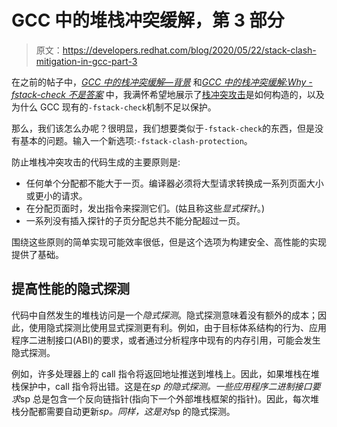 # GCC 中的堆栈冲突缓解，第 3 部分

> 原文：<https://developers.redhat.com/blog/2020/05/22/stack-clash-mitigation-in-gcc-part-3>

在之前的帖子中，[*GCC 中的栈冲突缓解—背景*](https://developers.redhat.com/blog/2017/09/25/stack-clash-mitigation-gcc-background/) 和[*GCC 中的栈冲突缓解:Why -fstack-check 不是答案*](https://developers.redhat.com/blog/2019/04/30/stack-clash-mitigation-in-gcc-why-fstack-check-is-not-the-answer/) 中，我满怀希望地展示了[栈冲突攻击](https://www.qualys.com/2017/06/19/stack-clash/stack-clash.txt)是如何构造的，以及为什么 GCC 现有的`-fstack-check`机制不足以保护。

那么，我们该怎么办呢？很明显，我们想要类似于`-fstack-check`的东西，但是没有基本的问题。输入一个新选项:`-fstack-clash-protection`。

防止堆栈冲突攻击的代码生成的主要原则是:

*   任何单个分配都不能大于一页。编译器必须将大型请求转换成一系列页面大小或更小的请求。
*   在分配页面时，发出指令来探测它们。(姑且称这些*显式探针*。)
*   一系列没有插入探针的子页分配总共不能分配超过一页。

围绕这些原则的简单实现可能效率很低，但是这个选项为构建安全、高性能的实现提供了基础。

## 提高性能的隐式探测

代码中自然发生的堆栈访问是一个*隐式探测*。隐式探测意味着没有额外的成本；因此，使用隐式探测比使用显式探测更有利。例如，由于目标体系结构的行为、应用程序二进制接口(ABI)的要求，或者通过分析程序中现有的内存引用，可能会发生隐式探测。

例如，许多处理器上的 call 指令将返回地址推送到堆栈上。因此，如果堆栈在堆栈保护中，call 指令将出错。这是在*sp 的隐式探测。一些应用程序二进制接口要求*sp 总是包含一个反向链指针(指向下一个外部堆栈框架的指针)。因此，每次堆栈分配都需要自动更新*sp。同样，这是对*sp 的隐式探测。

我们还可以分析生成的代码。例如，在一个目标上，调用者为被调用者分配空间来保存寄存器。因此，在被调用者中，寄存器 save to *(sp + 48)是在*(sp + 48)的隐式探测。在其他目标上，被调用者经常在函数入口将寄存器对推到堆栈上。这些推送是*sp 的隐式探测。

事实证明，利用上面提到的隐式探测可以显著减少显式探测的数量。如果我们将 glibc 作为 x86 和 PPC 上的一个例子，我们会发现 glibc 中只有不到 2%的函数需要在它们的序言中进行显式探测。例如，如果一个函数在这些体系结构上分配的堆栈空间少于一页，那么就不需要显式探测。

## 当前状态

从 RHEL 7.5 开始，Red Hat 的工程师为所有[Red Hat Enterprise Linux](https://www.redhat.com/en/technologies/linux-platforms/enterprise-linux)(RHEL)目标实现了`-fstack-clash-protection`。RHEL 7.5 只为 glibc 启用了`-fstack-clash-protection`。从 [RHEL 8](https://developers.redhat.com/rhel8/) 开始，整个发行版用`-fstack-clash-protection`编译，用`annobin` / `annocheck`来验证发行版用正确的标志编译。

Fedora 27 和更高版本默认为所有使用标准默认编译选项的包启用`-fstack-clash-protection`(注意没有对 32 位 ARM 目标的`-fstack-clash-protection`支持)。

GCC 8 包括对英特尔、IBM Power、IBM Z 系列和 ARM 的 aarch64 目标的`-fstack-clash-protection`支持。

LLVM 11 将包括 Serge Guelton 编写的针对 Intel 64 和 AMD64 的堆栈冲突保护。

## 测试

Red Hat 的工程师编写了各种测试来验证静态和动态堆栈利用率的分析。自从引入 GCC 以来，Red Hat 的工程师还为所有针对`-fstack-clash-protection`报告的错误编写了回归测试。这些测试作为 GCC 标准回归测试过程的一部分运行。如果要在当前不支持的目标上实现堆栈冲突缓解，大多数测试都具有足够的可移植性，可以在其他目标上使用。

Red Hat 的工程师还实现了一个扫描器，可以检查可重定位对象、可执行文件和动态共享对象。扫描器在一个指令窗口中查找违反上述关键原则的情况，并将可疑代码通知开发人员。Red Hat 已经使用扫描仪扫描关键库和对象(对扫描仪报告为潜在易受攻击的所有序列进行人工验证)。事实证明，这种做法在验证 Fedora 27 一直在使用`-fstack-clash-protection`以及验证 ARM 工程师对 aarch64 实现的改进无效时特别有用。

*Last updated: May 19, 2020*